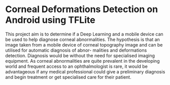 # Corneal Deformations Detection on Android using TFLite 
This project aim is to determine if a Deep Learning and a mobile device can be used to
help diagnose corneal abnormalities. The hypothesis is that an image taken from a mobile
device of corneal topography image and can be utilised for automatic diagnosis of abnor-
malities and deformations detection. Diagnosis would be without the need for specialised
imaging equipment. As corneal abnormalities are quite prevalent in the developing world
and frequent access to an ophthalmologist is rare, it would be advantageous if any medical
professional could give a preliminary diagnosis and begin treatment or get specialised care
for their patient.
